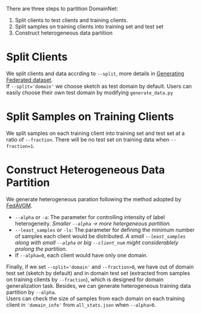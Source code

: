 There are three steps to partition DomainNet:
1. Split clients to test clients and training clients.
2. Split samples on training clients into training set and test set
3. Construct heterogeneous data partition 

# Split Clients
We split clients and data accrding to `--split`, more details in [Generating Federated dataset](/data/README.md).\
If `--split='domain'` we choose sketch as test domain by default. Users can easily choose their own test domain by modifying `generate_data.py`

# Split Samples on Training Clients
We split samples on each training client into training set and test set at a ratio of `--fraction`. There will be no test set on training data when `--fraction=1`.
# Construct Heterogeneous Data Partition
We generate heterogeneous paration following the method adopted by [FedAVGM](https://arxiv.org/pdf/1909.06335.pdf).
- `--alpha` or `-a`: The parameter for controlling intensity of label heterogeneity. *Smaller `--alpha` -> more hetergeneous partition.*
- `--least_samples` or `-ls`: The parameter for defining the minimum number of samples each client would be distributed. *A small `--least_samples` along with small `--alpha` or big `--client_num` might considerablely prolong the partition.*
- If `--alpha=0`, each client would have only one domain.

Finally, if we set `--split='domain'` and `--fraction>0`, we have out of domain test set (sketch by default) and in domain test set (extracted from samples on training clients by `--fraction`), which is designed for domain generalization task. Besides, we can generate heterogeneous training data partition by `--alpha`.\
Users can check the size of samples from each domain on each training client in `'domain_info'` from `all_stats.json` when `--alpha>0`.
